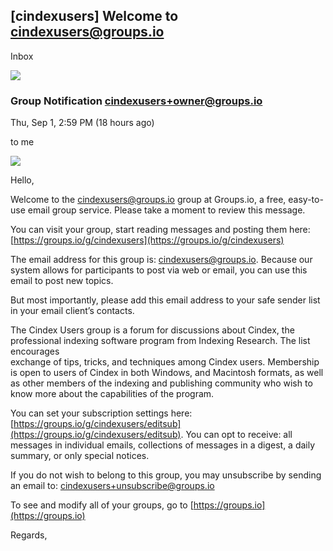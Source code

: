 ## [cindexusers] Welcome to cindexusers@groups.io

Inbox

![](https://ssl.gstatic.com/ui/v1/icons/mail/profile_mask_2x.png)

### Group Notification <cindexusers+owner@groups.io>

Thu, Sep 1, 2:59 PM (18 hours ago)

to me

![](https://mail.google.com/mail/u/0/images/cleardot.gif)

Hello,

Welcome to the [cindexusers@groups.io](mailto:cindexusers@groups.io) group at Groups.io, a free, easy-to-use email group service. Please take a moment to review this message.

You can visit your group, start reading messages and posting them here: [https://groups.io/g/cindexusers](https://groups.io/g/cindexusers)

The email address for this group is: [cindexusers@groups.io](mailto:cindexusers@groups.io). Because our system allows for participants to post via web or email, you can use this email to post new topics.

But most importantly, please add this email address to your safe sender list in your email client’s contacts.

The Cindex Users group is a forum for discussions about Cindex, the professional indexing software program from Indexing Research. The list encourages  
exchange of tips, tricks, and techniques among Cindex users. Membership is open to users of Cindex in both Windows, and Macintosh formats, as well as other members of the indexing and publishing community who wish to know more about the capabilities of the program.

You can set your subscription settings here: [https://groups.io/g/cindexusers/editsub](https://groups.io/g/cindexusers/editsub). You can opt to receive: all messages in individual emails, collections of messages in a digest, a daily summary, or only special notices.

If you do not wish to belong to this group, you may unsubscribe by sending an email to: [cindexusers+unsubscribe@groups.io](mailto:cindexusers%2Bunsubscribe@groups.io)

To see and modify all of your groups, go to [https://groups.io](https://groups.io)

  

Regards,